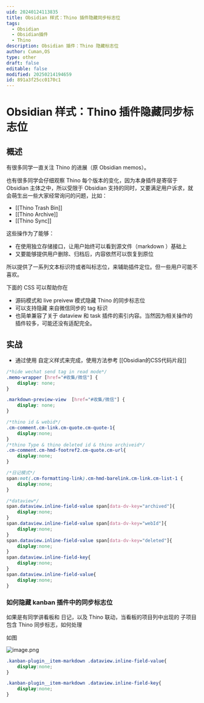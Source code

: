 ```yaml
---
uid: 20240124113835
title: Obsidian 样式：Thino 插件隐藏同步标志位
tags:
  - Obsidian
  - Obsidian插件
  - Thino
description: Obsidian 插件：Thino 隐藏标志位
author: Cuman,OS
type: other
draft: false
editable: false
modified: 20250214194659
id: 891a3f25cc0170c1
---
```


# Obsidian 样式：Thino 插件隐藏同步标志位

## 概述

有很多同学一直关注 Thino 的进展（原 Obsidian memos）。

也有很多同学会仔细观察 Thino 每个版本的变化，因为本身插件是寄宿于 Obsidian 主体之中，所以受限于 Obsidian 支持的同时，又要满足用户诉求，就会萌生出一些大家经常询问的问题，比如：

- [[Thino Trash Bin]]
- [[Thino Archive]]
- [[Thino Sync]]

这些操作为了能够：

- 在使用独立存储接口，让用户始终可以看到源文件（markdown ）基础上
- 又要能够提供用户删除、归档后，内容依然可以恢复到原位

所以提供了一系列文本标识符或者叫标志位，来辅助插件定位。但一些用户可能不喜欢。

下面的 CSS 可以帮助你在

- 源码模式和 live preivew 模式隐藏 Thino 的同步标志位
- 可以支持隐藏 来自微信同步的 tag 标识
- 也简单兼容了关于 dataview 和 task 插件的索引内容。当然因为相关操作的插件较多，可能还没有适配完全。

## 实战

- 通过使用 自定义样式来完成，使用方法参考 [[Obsidian的CSS代码片段]]

```CSS
/*hide wechat send tag in read mode*/
.memo-wrapper [href="#收集/微信"] {
    display: none;
}

.markdown-preview-view  [href="#收集/微信"] {
    display: none;
}

/*thino id & webid*/
.cm-comment.cm-link.cm-quote.cm-quote-1{
	display:none;
}
/*thino Type & thino deleted id & thino archiveid*/
.cm-comment.cm-hmd-footref2.cm-quote.cm-url{
	display:none;
}

/*日记模式*/
span:not(.cm-formatting-link).cm-hmd-barelink.cm-link.cm-list-1 {
	display:none;
}

/*dataview*/
span.dataview.inline-field-value span[data-dv-key="archived"]{
	display:none;
}
span.dataview.inline-field-value span[data-dv-key="webId"]{
	display:none;
}
span.dataview.inline-field-value span[data-dv-key="deleted"]{
	display:none;
}
span.dataview.inline-field-key{
	display:none;
}
span.dataview.inline-field-value{
	display:none;
}


```

### 如何隐藏 kanban 插件中的同步标志位

如果是有同学讲看板和 日记，以及 Thino 联动，当看板的项目列中出现的 子项目包含 Thino 同步标志，如何处理

如图

![image.png](https://cdn.pkmer.cn/images/20241019151123.png!pkmer)

```CSS
.kanban-plugin__item-markdown .dataview.inline-field-value{
	display:none;
}

.kanban-plugin__item-markdown .dataview.inline-field-key{
	display:none;
}
```